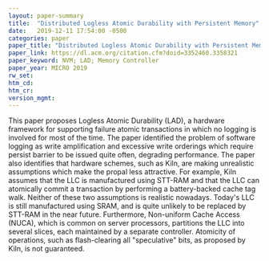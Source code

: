 ```yaml
---
layout: paper-summary
title:  "Distributed Logless Atomic Durability with Persistent Memory"
date:   2019-12-11 17:54:00 -0500
categories: paper
paper_title: "Distributed Logless Atomic Durability with Persistent Memory"
paper_link: https://dl.acm.org/citation.cfm?doid=3352460.3358321
paper_keyword: NVM; LAD; Memory Controller
paper_year: MICRO 2019
rw_set:
htm_cd:
htm_cr:
version_mgmt:
---
```


This paper proposes Logless Atomic Durability (LAD), a hardware framework for supporting failure atomic transactions in
which no logging is involved for most of the time. The paper identified the problem of software logging as write amplification
and excessive write orderings which require persist barrier to be issued quite often, degrading performance. The paper also 
identifies that hardware schemes, such as Kiln, are making unrealistic assumptions which make the propal less attractive.
For example, Kiln assumes that the LLC is manufactured using STT-RAM and that the LLC can atomically commit a transaction
by performing a battery-backed cache tag walk. Neither of these two assumptions is realistic nowadays. Today's LLC is still
manufactured using SRAM, and is quite unlikely to be replaced by STT-RAM in the near future. Furthermore, Non-uniform
Cache Access (NUCA), which is common on server processors, partitions the LLC into several slices, each maintained by
a separate controller. Atomicity of operations, such as flash-clearing all "speculative" bits, as proposed by Kiln, is
not guaranteed. 